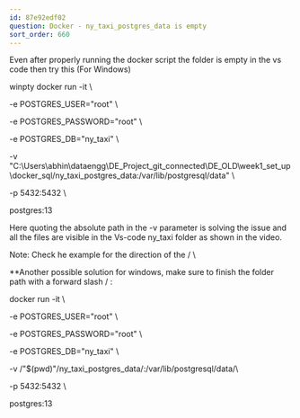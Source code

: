 ```yaml
---
id: 87e92edf02
question: Docker - ny_taxi_postgres_data is empty
sort_order: 660
---
```


Even after properly running the docker script the folder is empty in the vs code  then try this (For Windows)

winpty docker run -it \

-e POSTGRES_USER="root" \

-e POSTGRES_PASSWORD="root" \

-e POSTGRES_DB="ny_taxi" \

-v "C:\Users\abhin\dataengg\DE_Project_git_connected\DE_OLD\week1_set_up\docker_sql/ny_taxi_postgres_data:/var/lib/postgresql/data" \

-p 5432:5432 \

postgres:13

Here quoting the absolute path in  the -v parameter is solving the issue and all the files are visible in the Vs-code ny_taxi folder as shown in the video.

Note: Check he example for the direction of the / \

**Another possible solution for windows, make sure to finish the folder path with a forward slash / :

docker run -it \

-e POSTGRES_USER="root" \

-e POSTGRES_PASSWORD="root" \

-e POSTGRES_DB="ny_taxi" \

-v /"$(pwd)"/ny_taxi_postgres_data/:/var/lib/postgresql/data/\

-p 5432:5432 \

postgres:13

